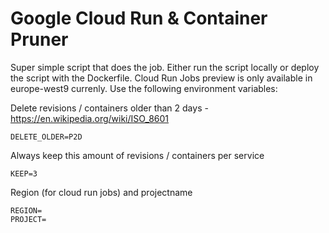 # Google Cloud Run & Container Pruner

Super simple script that does the job. Either run the script locally or deploy the script with the Dockerfile. Cloud Run Jobs preview is only available in europe-west9 currenly. Use the following environment variables:

Delete revisions / containers older than 2 days - https://en.wikipedia.org/wiki/ISO_8601
```
DELETE_OLDER=P2D
```
Always keep this amount of revisions / containers per service
```
KEEP=3
```
Region (for cloud run jobs) and projectname
```
REGION=
PROJECT=
```
